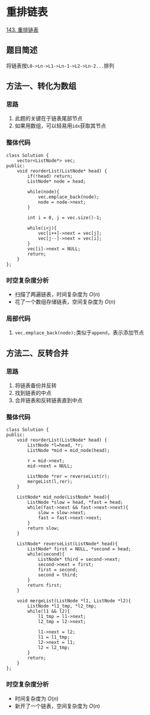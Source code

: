 # 重排链表

[143. 重排链表](https://leetcode.cn/problems/reorder-list/description/)

## 题目简述

将链表按`L0->Ln->L1->Ln-1->L2->Ln-2...`排列

## 方法一、转化为数组

### 思路
1. 此题的关键在于链表尾部节点
2. 如果用数组，可以轻易用`idx`获取其节点

### 整体代码
```
class Solution {
    vector<ListNode*> vec;
public:
    void reorderList(ListNode* head) {
        if(!head) return;
        ListNode* node = head;
        
        while(node){
            vec.emplace_back(node);
            node = node->next;
        }

        int i = 0, j = vec.size()-1;

        while(i<j){
            vec[i++]->next = vec[j];
            vec[j--]->next = vec[i];
        }
        vec[i]->next = NULL;
        return;
    }
};
```

### 时空复杂度分析
* 扫描了两遍链表，时间复杂度为 $O(n)$
* 花了一个数组存储链表，空间复杂度为 $O(n)$

### 局部代码
1. `vec.emplace_back(node);`类似于`append`，表示添加节点

## 方法二、反转合并

### 思路
1. 将链表备份并反转
2. 找到链表的中点
3. 合并链表和反转链表直到中点

### 整体代码
```
class Solution {
public:
    void reorderList(ListNode* head) {
        ListNode *l=head, *r;
        ListNode *mid = mid_node(head);

        r = mid->next;
        mid->next = NULL;
        
        ListNode *rer = reverseList(r);
        mergeList(l,rer);
    }

    ListNode* mid_node(ListNode* head){
        ListNode *slow = head, *fast = head;
        while(fast->next && fast->next->next){
            slow = slow->next;
            fast = fast->next->next;
        }
        return slow;
    }

    ListNode* reverseList(ListNode* head){
        ListNode* first = NULL, *second = head;
        while(second){
            ListNode* third = second->next;
            second->next = first;
            first = second;
            second = third;
        }
        return first;
    }

    void mergeList(ListNode *l1, ListNode *l2){
        ListNode *l1_tmp, *l2_tmp;
        while(l1 && l2){
            l1_tmp = l1->next;
            l2_tmp = l2->next;

            l1->next = l2;
            l1 = l1_tmp;
            l2->next = l1;
            l2 = l2_tmp;
        }
        return;
    }
};
```

### 时空复杂度分析
* 时间复杂度为 $O(n)$
* 新开了一个链表，空间复杂度为 $O(n)$ 
